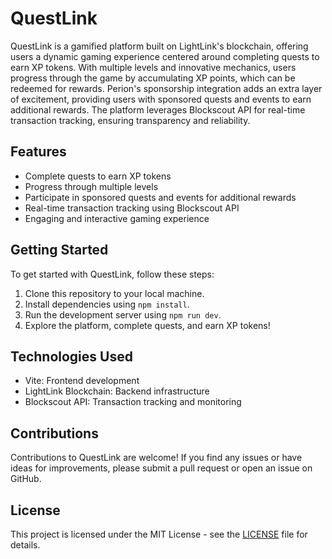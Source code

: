 # QuestLink

QuestLink is a gamified platform built on LightLink's blockchain, offering users a dynamic gaming experience centered around completing quests to earn XP tokens. With multiple levels and innovative mechanics, users progress through the game by accumulating XP points, which can be redeemed for rewards. Perion's sponsorship integration adds an extra layer of excitement, providing users with sponsored quests and events to earn additional rewards. The platform leverages Blockscout API for real-time transaction tracking, ensuring transparency and reliability.

## Features

- Complete quests to earn XP tokens
- Progress through multiple levels
- Participate in sponsored quests and events for additional rewards
- Real-time transaction tracking using Blockscout API
- Engaging and interactive gaming experience

## Getting Started

To get started with QuestLink, follow these steps:

1. Clone this repository to your local machine.
2. Install dependencies using `npm install`.
3. Run the development server using `npm run dev`.
4. Explore the platform, complete quests, and earn XP tokens!

## Technologies Used

- Vite: Frontend development
- LightLink Blockchain: Backend infrastructure
- Blockscout API: Transaction tracking and monitoring

## Contributions

Contributions to QuestLink are welcome! If you find any issues or have ideas for improvements, please submit a pull request or open an issue on GitHub.

## License

This project is licensed under the MIT License - see the [LICENSE](LICENSE) file for details.
